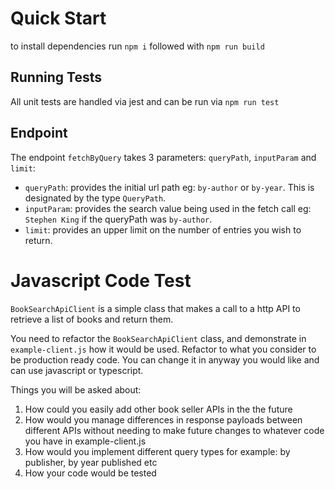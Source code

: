 # Quick Start

to install dependencies run `npm i` followed with `npm run build`

## Running Tests

All unit tests are handled via jest and can be run via `npm run test`

## Endpoint

The endpoint `fetchByQuery` takes 3 parameters: `queryPath`, `inputParam` and `limit`:

- `queryPath`: provides the initial url path eg: `by-author` or `by-year`. This is designated by the type `QueryPath`.
- `inputParam`: provides the search value being used in the fetch call eg: `Stephen King` if the queryPath was `by-author`.
- `limit`: provides an upper limit on the number of entries you wish to return.

# Javascript Code Test

`BookSearchApiClient` is a simple class that makes a call to a http API to retrieve a list of books and return them.

You need to refactor the `BookSearchApiClient` class, and demonstrate in `example-client.js` how it would be used. Refactor to what you consider to be production ready code. You can change it in anyway you would like and can use javascript or typescript.

Things you will be asked about:

1. How could you easily add other book seller APIs in the the future
2. How would you manage differences in response payloads between different APIs without needing to make future changes to whatever code you have in example-client.js
3. How would you implement different query types for example: by publisher, by year published etc
4. How your code would be tested
